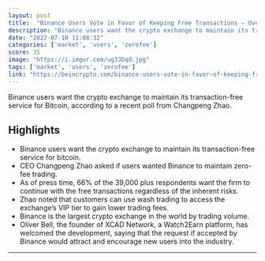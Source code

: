 ```yaml
---
layout: post
title:  "Binance Users Vote in Favor of Keeping Free Transactions — Over 60% of traders want to maintain free transactions according to Twitter poll by CEO Changpeng Zhao"
description: "Binance users want the crypto exchange to maintain its transaction-free service for Bitcoin, according to a recent poll from Changpeng Zhao."
date: "2022-07-10 11:08:32"
categories: ['market', 'users', 'zerofee']
score: 35
image: "https://i.imgur.com/ug3JDqd.jpg"
tags: ['market', 'users', 'zerofee']
link: "https://beincrypto.com/binance-users-vote-in-favor-of-keeping-free-transactions/"
---
```


Binance users want the crypto exchange to maintain its transaction-free service for Bitcoin, according to a recent poll from Changpeng Zhao.

## Highlights

- Binance users want the crypto exchange to maintain its transaction-free service for bitcoin.
- CEO Changpeng Zhao asked if users wanted Binance to maintain zero-fee trading.
- As of press time, 66% of the 39,000 plus respondents want the firm to continue with the free transactions regardless of the inherent risks.
- Zhao noted that customers can use wash trading to access the exchange’s VIP tier to gain lower trading fees.
- Binance is the largest crypto exchange in the world by trading volume.
- Oliver Bell, the founder of XCAD Network, a Watch2Earn platform, has welcomed the development, saying that the request if accepted by Binance would attract and encourage new users into the industry.

---
